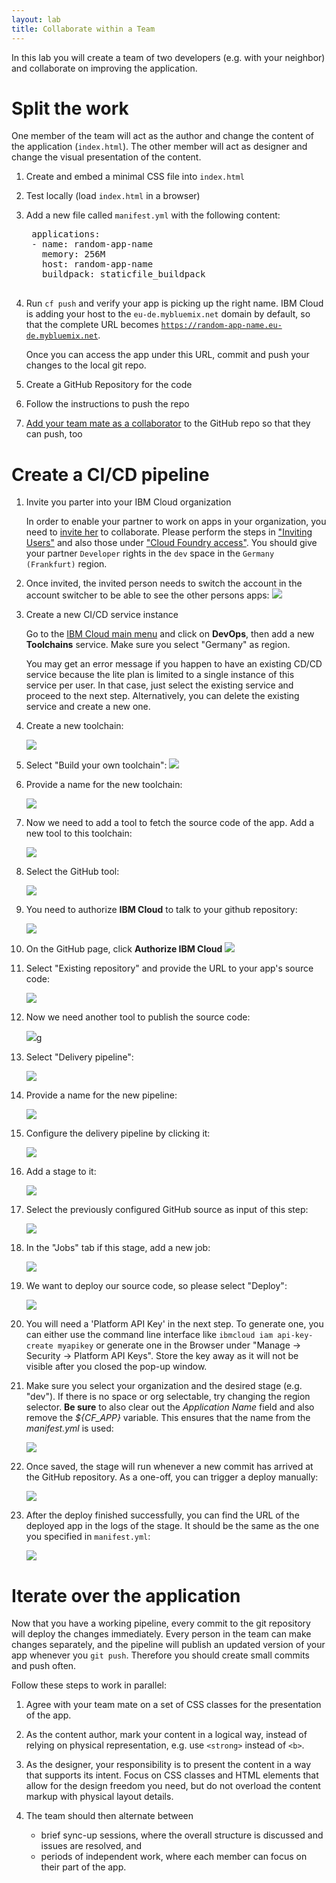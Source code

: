 ```yaml
---
layout: lab
title: Collaborate within a Team
---
```


In this lab you will create a team of two developers (e.g. with your neighbor) and collaborate on improving the application.

# Split the work

One member of the team will act as the author and change the content of the application (`index.html`). The other member will act as designer and change the visual presentation of the content.

1. Create and embed a minimal CSS file into `index.html`
1. Test locally (load `index.html` in a browser)
1. Add a new file called `manifest.yml` with the following content:

    <pre>
    applications:
    - name: <span class="app_name">random-app-name</span>
      memory: 256M
      host: <span class="app_name">random-app-name</span>
      buildpack: staticfile_buildpack
    </pre>

2. Run `cf push` and verify your app is picking up the right name. IBM Cloud is adding your host to the `eu-de.mybluemix.net` domain by default, so that the complete URL becomes <code><a href="#" class="app_name">https://<span class="app_name">random-app-name</span>.eu-de.mybluemix.net</a></code>.

   Once you can access the app under this URL, commit and push your changes to the local git repo.
3. Create a GitHub Repository for the code
4. Follow the instructions to push the repo
5. [Add your team mate as a collaborator](https://help.github.com/articles/inviting-collaborators-to-a-personal-repository/) to the GitHub repo so that they can push, too

# Create a CI/CD pipeline

1. Invite you parter into your IBM Cloud organization

   In order to enable your partner to work on apps in your organization, you need to [invite her](https://console.bluemix.net/docs/iam/iamuserinv.html#iamuserinv) to collaborate. Please perform the steps in ["Inviting Users"](https://console.bluemix.net/docs/iam/iamuserinv.html#inviting-users) and also those under ["Cloud Foundry access"](https://console.bluemix.net/docs/iam/iamuserinv.html#cloud-foundry-access). You should give your partner `Developer` rights in the `dev` space in the `Germany (Frankfurt)` region.

1.  Once invited, the invited person needs to switch the account in the account switcher to be able to see the other persons apps:
    ![](switch-account.png)

1.  Create a new CI/CD service instance

    Go to the [IBM Cloud main menu](https://console.bluemix.net/) and click on **DevOps**, then add a new **Toolchains** service. Make sure you select "Germany" as region.

    You may get an error message if you happen to have an existing CD/CD service because the lite plan is limited to a single instance of this service per user. In that case, just select the existing service and proceed to the next step. Alternatively, you can delete the existing service and create a new one.

2.  Create a new toolchain:

    ![](create.png)

3.  Select "Build your own toolchain":
    ![](byo.png)

4.  Provide a name for the new toolchain:

    ![](byo-config.png)

5.  Now we need to add a tool to fetch the source code of the app. Add a new tool to this toolchain:

    ![](add-tool.png)

6.  Select the GitHub tool:

    ![](github.png)

7.  You need to authorize **IBM Cloud** to talk to your github repository:

    ![](github-auth.png)

8.  On the GitHub page, click **Authorize IBM Cloud**
    ![](github-auth2.png)

9.  Select "Existing repository" and provide the URL to your app's source code:

    ![](git-configure.png)

10. Now we need another tool to publish the source code:

    ![](add-tool.png)g

11. Select "Delivery pipeline":

    ![](delivery-pipeline.png)

12. Provide a name for the new pipeline:

    ![](delivery-pipeline-name.png)

13. Configure the delivery pipeline by clicking it:

    ![](configure-pipeline.png)

14. Add a stage to it:

    ![](add-stage.png)

15. Select the previously configured GitHub source as input of this step:

    ![](stage-input.png)

16. In the "Jobs" tab if this stage, add a new job:

    ![](stage-add-job.png)

17. We want to deploy our source code, so please select "Deploy":

    ![](stage-deploy.png)

18. You will need a 'Platform API Key' in the next step. To generate one, you can either use the command line interface like `ibmcloud iam api-key-create myapikey` or generate one in the Browser under "Manage -> Security -> Platform API Keys". Store the key away as it will not be visible after you closed the pop-up window.

19. Make sure you select your organization and the desired stage (e.g. "dev"). If there is no space or org selectable, try changing the region selector. **Be sure** to also clear out the _Application Name_ field and also remove the _${CF_APP}_ variable. This ensures that the name from the _manifest.yml_ is used:

    ![](org-space.png)

20. Once saved, the stage will run whenever a new commit has arrived at the GitHub repository. As a one-off, you can trigger a deploy manually:

    ![](stage-trigger.png)

21. After the deploy finished successfully, you can find the URL of the deployed app in the logs of the stage. It should be the same as the one you specified in `manifest.yml`:

    ![](logs.png)

# Iterate over the application

Now that you have a working pipeline, every commit to the git repository will deploy the changes immediately. Every person in the team can make changes separately, and the pipeline will publish an updated version of your app whenever you `git push`. Therefore you should create small commits and push often.

Follow these steps to work in parallel:

1.  Agree with your team mate on a set of CSS classes for the presentation of the app.
1.  As the content author, mark your content in a logical way, instead of relying on physical representation, e.g. use `<strong>` instead of `<b>`.
1.  As the designer, your responsibility is to present the content in a way that supports its intent. Focus on CSS classes and HTML elements that allow for the design freedom you need, but do not overload the content markup with physical layout details.
1.  The team should then alternate between

    - brief sync-up sessions, where the overall structure is discussed and issues are resolved, and
    - periods of independent work, where each member can focus on their part of the app.

